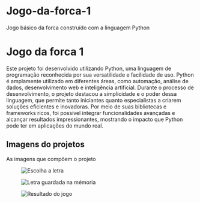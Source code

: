 # Jogo-da-forca-1
Jogo básico da forca construído com a linguagem Python
<!DOCTYPE html>
<html lang="en">
   <head>
   <body>
 <meta charset="utf-8">
 <meta name="viewport" content="width=device-width, initial-scale=1.0">
<title>Projeto</title>
       </head>
    </body>
    <body>
    <h1>Jogo da forca 1</h1>
<p>Este projeto foi desenvolvido utilizando Python, uma linguagem de programação reconhecida por sua versatilidade e facilidade de uso. Python é amplamente utilizado em diferentes áreas, como automação, análise de dados, desenvolvimento web e inteligência artificial. Durante o processo de desenvolvimento, o projeto destacou a simplicidade e o poder dessa linguagem, que permite tanto iniciantes quanto especialistas a criarem soluções eficientes e inovadoras. Por meio de suas bibliotecas e frameworks ricos, foi possível integrar funcionalidades avançadas e alcançar resultados impressionantes, mostrando o impacto que Python pode ter em aplicações do mundo real.</p>
        <h2>Imagens do projetos</h2>
          <p>As imagens que compõem o projeto</p>
  <figure>
<img src=" " alt="Escolha a letra"></a>
<figcaption> </figcaption>
   </figure>
 <figure>
   <img src=" " alt="Letra guardada na mémoria"></a>
    <figcaption> </figcaption>
      </figure>
       <figure>
         <img src=" " alt="Resultado do jogo"></a>
 <figcaption> </figcaption>
    </figure>
    </body>
    </html>
